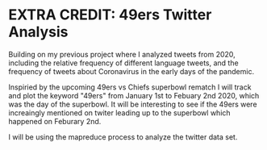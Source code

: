 # EXTRA CREDIT: 49ers Twitter Analysis

Building on my previous project where I analyzed tweets from 2020, including the relative frequency of different language tweets, and the frequency of tweets about Coronavirus in the early days of the pandemic.

Inspiried by the upcoming 49ers vs Chiefs superbowl rematch I will track and plot the keyword "49ers" from January 1st to Febuary 2nd 2020, which was the day of the superbowl. It will be interesting to see if the 49ers were increaingly mentioned on twiter leading up to the superbowl which happened on Feburary 2nd. 

I will be using the mapreduce process to analyze the twitter data set.
